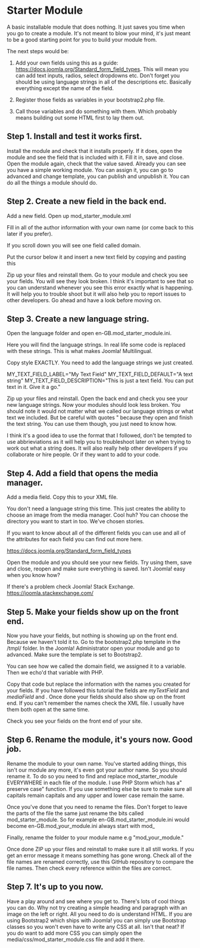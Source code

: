 # Starter Module

A basic installable module that does nothing.  It just saves you time when you go to create a module.  It's not meant to blow your mind, it's just meant to be a good starting point for you to build your module from.

The next steps would be:

1. Add your own fields using this as a guide: https://docs.joomla.org/Standard_form_field_types.  This will mean you can add text inputs, radios, select dropdowns etc.  Don't forget you should be using language strings in all of the descriptions etc.  Basically everything except the name of the field.

2. Register those fields as variables in your bootstrap2.php file.

3. Call those variables and do something with them. Which probably means building out some HTML first to lay them out.

## Step 1.  Install and test it works first.

Install the module and check that it installs properly.  If it does, open the module and see the field that is included with it.  Fill it in, save and close.  Open the module again, check that the value saved.  Already you can see you have a simple working module.  You can assign it, you can go to advanced and change template, you can publish and unpublish it.  You can do all the things a module should do.  

## Step 2.  Create a new field in the back end.

Add a new field.  Open up mod_starter_module.xml

Fill in all of the author information with your own name (or come back to this later if you prefer).

If you scroll down you will see one field called domain.  

Put the cursor below it and insert a new text field by copying and pasting this

<field name="myTextField" type="text" default="MY_TEXT_FIELD_DEFAULT" label="MY_TEXT_FIELD_LABEL" description="MY_TEXT_FIELD_DESCRIPTION" size="10" />

Zip up your files and reinstall them.  Go to your module and check you see your fields.  You will see they look broken.  I think it's important to see that so you can understand whenever you see this error exactly what is happening.  It will help you to trouble shoot but it will also help you to report issues to other developers.  Go ahead and have a look before moving on.

## Step 3.  Create a new language string.

Open the language folder and open en-GB.mod_starter_module.ini.

Here you will find the language strings.  In real life some code is replaced with these strings.  This is what makes Joomla! Multilingual.  

Copy style EXACTLY.  You need to add the language strings we just created.

MY_TEXT_FIELD_LABEL="My Text Field"
MY_TEXT_FIELD_DEFAULT="A text string"
MY_TEXT_FIELD_DESCRIPTION="This is just a text field.  You can put text in it.  Give it a go."

Zip up your files and reinstall.  Open the back end and check you see your new language strings.  Now your modules should look less broken.  You should note it would not matter what we called our language strings or what text we included.  But be careful with quotes " because they open and finish the text string.  You can use them though, you just need to know how. 

I think it's a good idea to use the format that I followed, don't be tempted to use abbrieviations as it will help you to troubleshoot later on when trying to work out what a string does.  It will also really help other developers if you collaborate or hire people.  Or if they want to add to your code.  

## Step 4.  Add a field that opens the media manager.

Add a media field.  Copy this to your XML file.

<field name="mediaField" type="media" directory="stories" />

You don't need a language string this time.  This just creates the ability to choose an image from the media manager.  Cool huh?  You can choose the directory you want to start in too.  We've chosen stories.

If you want to know about all of the different fields you can use and all of the attributes for each field you can find out more here.

https://docs.joomla.org/Standard_form_field_types

Open the module and you should see your new fields.  Try using them, save and close, reopen and make sure everything is saved.  Isn't Joomla! easy when you know how?

If there's a problem check Joomla! Stack Exchange.  https://joomla.stackexchange.com/

## Step 5.  Make your fields show up on the front end.

Now you have your fields, but nothing is showing up on the front end.  Because we haven't told it to.  Go to the bootstrap2.php template in the /tmpl/ folder.  In the Joomla! Administrator open your module and go to advanced.  Make sure the template is set to Bootstrap2.

You can see how we called the domain field, we assigned it to a variable.  Then we echo'd that variable with PHP.  

Copy that code but replace the information with the names you created for your fields.  If you have followed this tutorial the fields are *myTextField* and *mediaField* and .  Once done your fields should also show up on the front end.  If you can't remember the names check the XML file.  I usually have them both open at the same time.

Check you see your fields on the front end of your site.

## Step 6.  Rename the module, it's yours now.  Good job.

Rename the module to your own name.  You've started adding things, this isn't our module any more, it's even got your author name.  So you should rename it.  To do so you need to find and replace mod_starter_module EVERYWHERE in each file of the module.  I use PHP Storm which has a" preserve case" function.  If you use something else be sure to make sure all capitals remain capitals and any upper and lower case remain the same.

Once you've done that you need to rename the files.  Don't forget to leave the parts of the file the same just rename the bits called mod_starter_module.  So for example en-GB.mod_starter_module.ini would become en-GB.mod_your_module.ini  always start with mod_

Finally, rename the folder to your module name e.g "mod_your_module."

Once done ZIP up your files and reinstall to make sure it all still works.  If you get an error message it means something has gone wrong.  Check all of the file names are renamed correctly, use this GitHub repository to compare the file names.  Then check every reference within the files are correct.

## Step 7.  It's up to you now.

Have a play around and see where you get to.  There's lots of cool things you can do.  Why not try creating a simple heading and paragraph with an image on the left or right.  All you need to do is understand HTML.  If you are using Bootstrap2 which ships with Joomla! you can simply use Bootstrap classes so you won't even have to write any CSS at all.  Isn't that neat?  If you do want to add more CSS you can simply open the media/css/mod_starter_module.css file and add it there.
